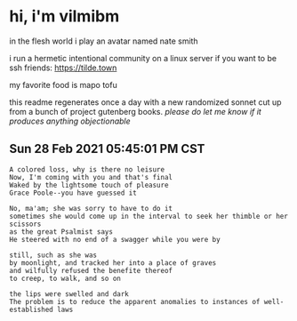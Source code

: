 # hi, i'm vilmibm

in the flesh world i play an avatar named nate smith

i run a hermetic intentional community on a linux server if you want to be ssh friends: https://tilde.town

my favorite food is mapo tofu

this readme regenerates once a day with a new randomized sonnet cut up from a bunch of project gutenberg books.
_please do let me know if it produces anything objectionable_

## Sun 28 Feb 2021 05:45:01 PM CST

    A colored loss, why is there no leisure
    Now, I'm coming with you and that's final
    Waked by the lightsome touch of pleasure
    Grace Poole--you have guessed it
    
    No, ma'am; she was sorry to have to do it
    sometimes she would come up in the interval to seek her thimble or her scissors
    as the great Psalmist says
    He steered with no end of a swagger while you were by
    
    still, such as she was
    by moonlight, and tracked her into a place of graves
    and wilfully refused the benefite thereof
    to creep, to walk, and so on
    
    the lips were swelled and dark
    The problem is to reduce the apparent anomalies to instances of well-established laws
